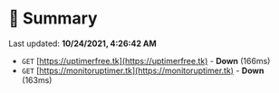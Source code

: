 # 📖 Summary
Last updated: **10/24/2021, 4:26:42 AM**

- `GET` [https://uptimerfree.tk](https://uptimerfree.tk) - **Down** (166ms)
- `GET` [https://monitoruptimer.tk](https://monitoruptimer.tk) - **Down** (163ms)

